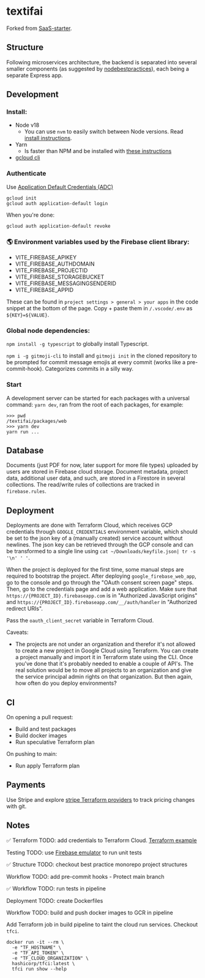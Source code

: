 # textifai

Forked from [SaaS-starter](https://github.com/danielsteman/saas-starter).

## Structure

Following microservices architecture, the backend is separated into several smaller components (as suggested by [nodebestpractices](https://github.com/goldbergyoni/nodebestpractices/blob/master/sections/projectstructre/breakintcomponents.md)), each being a separate Express app.

## Development

### Install:

- Node v18
  - You can use `nvm` to easily switch between Node versions. Read [install instructions](https://github.com/nvm-sh/nvm).
- Yarn
  - Is faster than NPM and be installed with [these instructions](https://classic.yarnpkg.com/lang/en/docs/install/#windows-stable)
- [gcloud cli](https://cloud.google.com/sdk/docs/install)

### Authenticate

Use [Application Default Credentials (ADC)](https://cloud.google.com/docs/authentication/provide-credentials-adc#local-dev)

```
gcloud init
gcloud auth application-default login
```

When you're done:

```
gcloud auth application-default revoke
```

### 🌎 Environment variables used by the Firebase client library:

- VITE_FIREBASE_APIKEY
- VITE_FIREBASE_AUTHDOMAIN
- VITE_FIREBASE_PROJECTID
- VITE_FIREBASE_STORAGEBUCKET
- VITE_FIREBASE_MESSAGINGSENDERID
- VITE_FIREBASE_APPID

These can be found in `project settings > general > your apps` in the code snippet at the bottom of the page. Copy + paste them in `/.vscode/.env` as `${KEY}=${VALUE}`.

### Global node dependencies:

`npm install -g typescript` to globally install Typescript.

`npm i -g gitmoji-cli` to install and `gitmoji init` in the cloned repository to be prompted for commit message emojis at every commit (works like a pre-commit-hook). Categorizes commits in a silly way.

### Start

A development server can be started for each packages with a universal command: `yarn dev`, ran from the root of each packages, for example:

```
>>> pwd
/textifai/packages/web
>>> yarn dev
yarn run ...
```

## Database

Documents (just PDF for now, later support for more file types) uploaded by users are stored in Firebase cloud storage. Document metadata, project data, additional user data, and such, are stored in a Firestore in several collections. The read/write rules of collections are tracked in `firebase.rules`.

## Deployment

Deployments are done with Terraform Cloud, which receives GCP credentials through `GOOGLE_CREDENTIALS` environment variable, which should be set to the json key of a (manually created) service account without newlines. The json key can be retrieved through the GCP console and can be transformed to a single line using `cat ~/Downloads/keyfile.json| tr -s '\n' ' '`.

When the project is deployed for the first time, some manual steps are required to bootstrap the project. After deploying `google_firebase_web_app`, go to the console and go through the "OAuth consent screen page" steps. Then, go to the credentials page and add a web application. Make sure that `https://{PROJECT_ID}.firebaseapp.com` is in "Authorized JavaScript origins" and `https://{PROJECT_ID}.firebaseapp.com/__/auth/handler` in "Authorized redirect URIs".

Pass the `oauth_client_secret` variable in Terraform Cloud.

Caveats:

- The projects are not under an organization and therefor it's not allowed to create a new project in Google Cloud using Terraform. You can create a project manually and import it in Terraform state using the CLI. Once you've done that it's probably needed to enable a couple of API's. The real solution would be to move all projects to an organization and give the service principal admin rights on that organization. But then again, how often do you deploy environments?

## CI

On opening a pull request:

- Build and test packages
- Build docker images
- Run speculative Terraform plan

On pushing to main:

- Run apply Terraform plan

## Payments

Use Stripe and explore [stripe Terraform providers](https://github.com/franckverrot/terraform-provider-stripe) to track pricing changes with git.

## Notes

✅ Terraform TODO: add credentials to Terraform Cloud.
[Terraform example](https://gist.github.com/Zebreus/906b8870e49586adfe8bd7bbff43f0a8)

Testing TODO: use [Firebase emulator](https://firebase.google.com/docs/rules/unit-tests) to run unit tests

✅ Structure TODO: checkout best practice monorepo project structures

Workflow TODO: add pre-commit hooks - Protect main branch

✅ Workflow TODO: run tests in pipeline

Deployment TODO: create Dockerfiles

Workflow TODO: build and push docker images to GCR in pipeline

Add Terraform job in build pipeline to taint the cloud run services. Checkout `tfci`.

```
docker run -it --rm \
  -e "TF_HOSTNAME" \
  -e "TF_API_TOKEN" \
  -e "TF_CLOUD_ORGANIZATION" \
  hashicorp/tfci:latest \
  tfci run show --help
```

